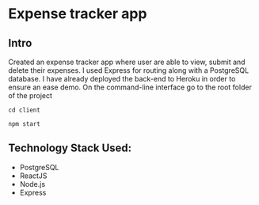 # Expense tracker app



## Intro

Created an expense tracker app where user are able to view, submit and delete their expenses. I used Express for routing along with a PostgreSQL database. I have already deployed the back-end to Heroku in order to ensure an ease demo. On the command-line interface go to the root folder of the project

`cd client`

`npm start`

## Technology Stack Used:

- PostgreSQL
- ReactJS
- Node.js
- Express

